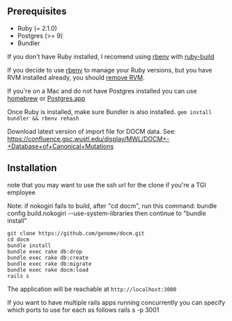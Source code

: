 Prerequisites
----
* Ruby (= 2.1.0)
* Postgres (>= 9)
* Bundler

If you don't have Ruby installed, I recomend using [rbenv](https://github.com/sstephenson/rbenv) with [ruby-build](https://github.com/sstephenson/ruby-build)

If you decide to use [rbenv](https://github.com/sstephenson/rbenv) to manage your Ruby versions, but you have RVM installed already, 
you should [remove RVM](http://stackoverflow.com/questions/3950260/howto-uninstall-rvm).

If you're on a Mac and do not have Postgres installed you can use [homebrew](http://brew.sh/) or [Postgres.app](http://postgresapp.com/)

Once Ruby is installed, make sure Bundler is also installed. `gem install bundler && rbenv rehash`

Download latest version of import file for DOCM data. See:
https://confluence.gsc.wustl.edu/display/MWL/DOCM+-+Database+of+Canonical+Mutations

Installation
----
note that you may want to use the ssh url for the clone if you're a TGI employee

Note: if nokogiri fails to build, after "cd docm", run this command:
    bundle config build.nokogiri --use-system-libraries
        then continue to "bundle install"

    git clone https://github.com/genome/docm.git
    cd docm
    bundle install
    bundle exec rake db:drop
    bundle exec rake db:create
    bundle exec rake db:migrate
    bundle exec rake docm:load
    rails s


The application will be reachable at `http://localhost:3000`

If you want to have multiple rails apps running concurrently you can specify which ports to use for each as follows
    rails s -p 3001
